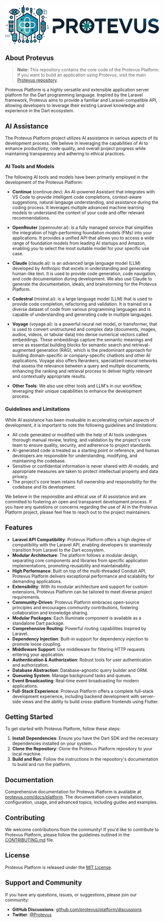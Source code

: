 <p align="center"><a href="https://laravel.com" target="_blank"><img src="https://raw.githubusercontent.com/protevus/branding/main/protevus-logo-bg.png"></a></p>

## About Protevus

> **Note:** This repository contains the core code of the Protevus Platform. If you want to build an application using Protevus, visit the main [Protevus repository](https://github.com/protevus/protevus).

Protevus Platform is a highly versatile and extensible application server platform for the Dart programming language. Inspired by the Laravel framework, Protevus aims to provide a familiar and Laravel-compatible API, allowing developers to leverage their existing Laravel knowledge and experience in the Dart ecosystem.

## AI Assistance

The Protevus Platform project utilizes AI assistance in various aspects of its development process. We believe in leveraging the capabilities of AI to enhance productivity, code quality, and overall project progress while maintaining transparency and adhering to ethical practices.

### AI Tools and Models

The following AI tools and models have been primarily employed in the development of the Protevus Platform:

- **Continue** (continue.dev): An AI-powered Assistant that integrates with VS Code to provide intelligent code completions, context-aware suggestions, natural langauge understanding, and assistance during the coding process. It leverages multiple advanced machine learning models to understand the context of your code and offer relevant recommendations.

- **OpenRouter** (openrouter.ai):  is a fully managed service that simplifies the integration of high-performing foundation models (FMs) into your applications. It provides a unified API that allows you to access a wide range of foundation models from leading AI startups and Amazon, enabling you to select the most suitable model for your specific use case.

- **Claude** (claude.ai): is an advanced large language model (LLM) developed by Anthropic that excels in understanding and generating human-like text. It is used to provide code generation, code navigation, and code documentation during development. We also use Claude to generate the documentation, ideals, and brainstorming for the Protevus Platform.

- **Codestral** (mistral.ai): is a large language model (LLM) that is used to provide code completion, refactoring and validation. It is trained on a diverse dataset of code from various programming languages and is capable of understanding and generating code in multiple languages.

- **Voyage** (voyage.ai): is a powerful neural net model, or transformer, that is used to convert unstructured and complex data (documents, images, audios, videos, or tabular data) into dense numerical vectors called embeddings. These embeddings capture the semantic meanings and serve as essential building blocks for semantic search and retrieval-augmented generation (RAG), which is the predominant approach for building domain-specific or company-specific chatbots and other AI applications. Voyage also offers Rerankers, specialized neural networks that assess the relevance between a query and multiple documents, enhancing the ranking and retrieval process to deliver highly relevant and contextually appropriate results.

- **Other Tools**: We also use other tools and LLM's in our workflow, leveraging their unique capabilities to enhance the development process.

### Guidelines and Limitations

While AI assistance has been invaluable in accelerating certain aspects of development, it is important to note the following guidelines and limitations:

- All code generated or modified with the help of AI tools undergoes thorough manual review, testing, and validation by the project's core team to ensure quality, security, and adherence to project standards.
- AI-generated code is treated as a starting point or reference, and human developers are responsible for understanding, modifying, and maintaining the codebase.
- Sensitive or confidential information is never shared with AI models, and appropriate measures are taken to protect intellectual property and data privacy.
- The project's core team retains full ownership and responsibility for the codebase and its development.

We believe in the responsible and ethical use of AI assistance and are committed to fostering an open and transparent development process. If you have any questions or concerns regarding the use of AI in the Protevus Platform project, please feel free to reach out to the project maintainers.

## Features

- **Laravel API Compatibility**: Protevus Platform offers a high degree of compatibility with the Laravel API, enabling developers to seamlessly transition from Laravel to the Dart ecosystem.
- **Modular Architecture**: The platform follows a modular design, separating core components and libraries from specific application implementations, promoting reusability and maintainability.
- **High Performance**: Built on top of the multi-threaded Conduit API, Protevus Platform delivers exceptional performance and scalability for demanding applications.
- **Extensibility**: With its modular architecture and support for custom extensions, Protevus Platform can be tailored to meet diverse project requirements.
- **Community-Driven**: Protevus Platform embraces open-source principles and encourages community contributions, fostering collaboration and knowledge sharing.
- **Modular Packages**: Each Illuminate component is available as a standalone Dart package.
- **Comprehensive Routing**: Powerful routing capabilities inspired by Laravel.
- **Dependency Injection**: Built-in support for dependency injection to promote loose coupling.
- **Middleware Support**: Use middleware for filtering HTTP requests entering your application.
- **Authentication & Authorization**: Robust tools for user authentication and authorization.
- **Database Abstraction**: Database-agnostic query builder and ORM.
- **Queueing System**: Manage background tasks and queues.
- **Event Broadcasting**: Real-time event broadcasting for modern applications.
- **Full-Stack Experience**: Protevus Platform offers a complete full-stack development experience, including backend development with server-side views and the ability to build cross-platform frontends using Flutter.

## Getting Started

To get started with Protevus Platform, follow these steps:

1. **Install Dependencies**: Ensure you have the Dart SDK and the necessary dependencies installed on your system.
2. **Clone the Repository**: Clone the Protevus Platform repository to your local machine.
3. **Build and Run**: Follow the instructions in the repository's documentation to build and run the platform.

## Documentation

Comprehensive documentation for Protevus Platform is available at [protevus.com/docs/platform](https://protevus.com/docs/platform). The documentation covers installation, configuration, usage, and advanced topics, including guides and examples.

## Contributing

We welcome contributions from the community! If you'd like to contribute to Protevus Platform, please follow the guidelines outlined in the [CONTRIBUTING.md](CONTRIBUTING.md) file.

## License

Protevus Platform is released under the [MIT License](LICENSE).

## Support and Community

If you have any questions, issues, or suggestions, please join our community:

- **GitHub Discussions**: [github.com/protevus/platform/discussions](https://github.com/protevus/platform/discussions)
- **Twitter**: [@Protevus](https://twitter.com/Protevus)
